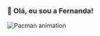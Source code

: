 ### 👋 Olá, eu sou a Fernanda!



![Pacman animation](https://github.com/fernandabarbosaa/blob/output/github-contribution-grid-snake.svg)
